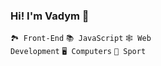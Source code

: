 ### Hi! I'm Vadym 👋

<code>🏞 Front-End</code>
<code>📚 JavaScript</code>
<code>🕸 Web Development</code>
<code>🖥 Computers</code>
<code>💪 Sport</code>
